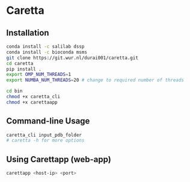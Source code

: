 # Caretta

## Installation

```bash
conda install -c salilab dssp
conda install -c bioconda msms
git clone https://git.wur.nl/durai001/caretta.git
cd caretta
pip install .
export OMP_NUM_THREADS=1
export NUMBA_NUM_THREADS=20 # change to required number of threads

cd bin
chmod +x caretta_cli
chmod +x carettaapp
```

## Command-line Usage

```bash
caretta_cli input_pdb_folder
# caretta -h for more options
```

## Using Carettapp (web-app)

```bash
carettapp <host-ip> <port> 
```
